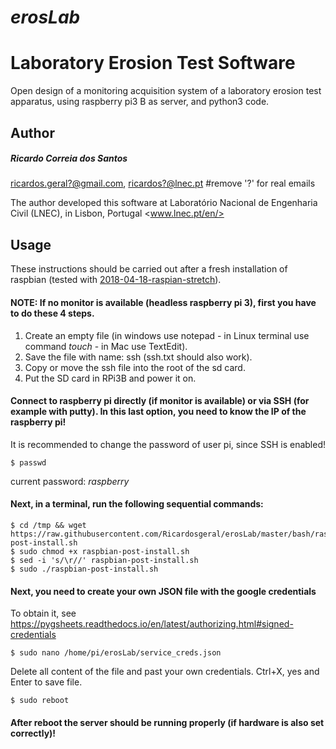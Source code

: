 # *erosLab* 
# Laboratory Erosion Test Software 
Open design of a monitoring acquisition system of a laboratory erosion test apparatus, using raspberry pi3 B as server, and python3 code. 

## Author
##### Ricardo Correia dos Santos
<ricardos.geral?@gmail.com>, <ricardos?@lnec.pt>    #remove '?' for real emails

The author developed this software at Laboratório Nacional de Engenharia Civil (LNEC),  in Lisbon, Portugal <www.lnec.pt/en/>

## Usage
These instructions should be carried out after a fresh installation of raspbian (tested with [2018-04-18-raspian-stretch](http://downloads.raspberrypi.org/raspbian/images/raspbian-2018-04-19/)). 

#### NOTE: If no monitor is available (headless raspberry pi 3), first you have to do these 4 steps.
1. Create an empty file (in windows use notepad - in Linux terminal use command *touch* - in Mac use TextEdit).
2. Save the file with name: ssh (ssh.txt should also work).
3. Copy or move the ssh file into the root of the sd card.
4. Put the SD card in RPi3B and power it on.

#### Connect to raspberry pi directly (if monitor is available) or via SSH (for example with putty). In this last option, you need to know the IP of the raspberry pi!

It is recommended to change the password of user pi, since SSH is enabled!

    $ passwd 
current password: *raspberry*

#### Next, in a terminal, run the following sequential commands:
    $ cd /tmp && wget https://raw.githubusercontent.com/Ricardosgeral/erosLab/master/bash/raspbian-post-install.sh
    $ sudo chmod +x raspbian-post-install.sh
    $ sed -i 's/\r//' raspbian-post-install.sh
    $ sudo ./raspbian-post-install.sh

#### Next, you need to create your own JSON file with the google credentials
To obtain it, see https://pygsheets.readthedocs.io/en/latest/authorizing.html#signed-credentials

    $ sudo nano /home/pi/erosLab/service_creds.json

Delete all content of the file and past your own credentials. Ctrl+X, yes and Enter to save file.

    $ sudo reboot

#### After reboot the server should be running properly (if hardware is also set correctly)!
